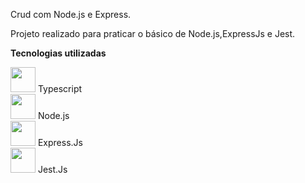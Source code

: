 Crud com Node.js e Express.

Projeto realizado para praticar o básico de Node.js,ExpressJs e Jest.

<b>Tecnologias utilizadas</b>
<div>
  <img src="https://github.com/user-attachments/assets/f7ffdc3d-b0a4-4844-a24e-c73ca0a77d9c" width="40px" height="40px"/> 
  Typescript
</div>
<div>
  <img src="https://github.com/user-attachments/assets/ad5621bc-b086-4bc9-949c-31cab800ff6c" width="40px" height="40px"/>
  Node.js
</div>
<div>
  <img src="https://github.com/user-attachments/assets/2556a677-a931-435c-a5ca-51c24f60cfc2" width="40px" height="40px"/>
  Express.Js
</div>
<div>
  <img src="https://github.com/user-attachments/assets/87554ad6-6512-465c-bb73-f1555632f1d1" width="40px" height="40px"/>
  Jest.Js
</div>

